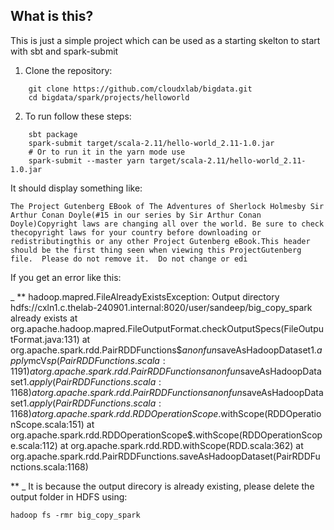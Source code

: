 ## What is this?

This is just a simple project which can be used as a starting skelton to start with sbt and spark-submit

1. Clone the repository:
```
	git clone https://github.com/cloudxlab/bigdata.git
	cd bigdata/spark/projects/helloworld
```
2. To run follow these steps:
```
	sbt package
	spark-submit target/scala-2.11/hello-world_2.11-1.0.jar
	# Or to run it in the yarn mode use
	spark-submit --master yarn target/scala-2.11/hello-world_2.11-1.0.jar
```

It should display something like:

	The Project Gutenberg EBook of The Adventures of Sherlock Holmesby Sir Arthur Conan Doyle(#15 in our series by Sir Arthur Conan Doyle)Copyright laws are changing all over the world. Be sure to check thecopyright laws for your country before downloading or redistributingthis or any other Project Gutenberg eBook.This header should be the first thing seen when viewing this ProjectGutenberg file.  Please do not remove it.  Do not change or edi


If you get an error like this:

_
** 
hadoop.mapred.FileAlreadyExistsException: Output directory hdfs://cxln1.c.thelab-240901.internal:8020/user/sandeep/big_copy_spark already exists
	at org.apache.hadoop.mapred.FileOutputFormat.checkOutputSpecs(FileOutputFormat.java:131)
	at org.apache.spark.rdd.PairRDDFunctions$$anonfun$saveAsHadoopDataset$1.apply$mcV$sp(PairRDDFunctions.scala:1191)
	at org.apache.spark.rdd.PairRDDFunctions$$anonfun$saveAsHadoopDataset$1.apply(PairRDDFunctions.scala:1168)
	at org.apache.spark.rdd.PairRDDFunctions$$anonfun$saveAsHadoopDataset$1.apply(PairRDDFunctions.scala:1168)
	at org.apache.spark.rdd.RDDOperationScope$.withScope(RDDOperationScope.scala:151)
	at org.apache.spark.rdd.RDDOperationScope$.withScope(RDDOperationScope.scala:112)
	at org.apache.spark.rdd.RDD.withScope(RDD.scala:362)
	at org.apache.spark.rdd.PairRDDFunctions.saveAsHadoopDataset(PairRDDFunctions.scala:1168)
	
**
_
It is because the output direcory is already existing, please delete the output folder in HDFS using:

	hadoop fs -rmr big_copy_spark


